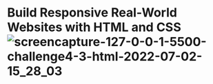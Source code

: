 # Build Responsive Real-World Websites with HTML and CSS![screencapture-127-0-0-1-5500-challenge4-3-html-2022-07-02-15_28_03](https://user-images.githubusercontent.com/101415932/177002886-02a456ce-c90f-430e-b9d7-9270d19bcad7.png)
